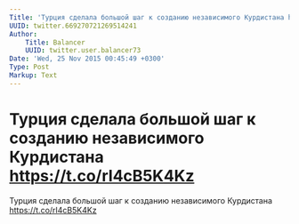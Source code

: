 ```yaml
---
Title: 'Турция сделала большой шаг к созданию независимого Курдистана https://t.co/rI4cB5K4Kz'
UUID: twitter.669270721269514241
Author:
    Title: Balancer
    UUID: twitter.user.balancer73
Date: 'Wed, 25 Nov 2015 00:45:49 +0300'
Type: Post
Markup: Text
---
```


# Турция сделала большой шаг к созданию независимого Курдистана https://t.co/rI4cB5K4Kz

Турция сделала большой шаг к созданию независимого
Курдистана https://t.co/rI4cB5K4Kz